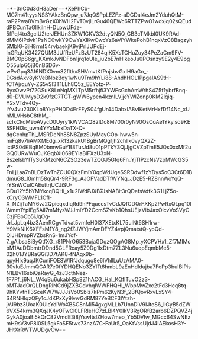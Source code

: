 =*=3nC0d3dH3aDer==*XePhCb-MC7m41tyysNSSYAkzBnQpw_u7JqQSPpLEZFz-aDGDal4eJm2YduhQtM-raP2Pwa8VmBvGzX0hWH2FvT0vjlLrGu46QEWc6RTTZPwO1wdxjq02sQEuddPBCunTaGllkiInH-DLpwUFdz-5fPql4to3gcIU2terJEHUn3ZKW1GKV32dtyQN5Q_GB3cTMkbl0UK9RAd-dMM6IPdvk1PsNC0wkY9CwYsXIKwOwcYz6aVlYWkePohB1nqxVzC8Bagzyh5MblG-3jH8rmf54rvbaekjK9yjPrlJUPdEj-lnGRqUK3427QUM3JUfReUFzBzUT284qIK5XsTCHuZuy34PeZaCm9FV-BMC0pS6gr_KXmkJvNDFbn1jrq1oUle_iu2bE7nHIkeoJu0POsnzy9E2y4E9pgO55uIpG5jB0nBSD6v-wPvGpq3Af6NDX0vm82flthxSHVmvtKfPnjsbvGxIH9aGn_-DGsdAxv8yKVeBNbzBqy1wNu9Tm9hYLi88-AhdhHOL1PpgaIAS9tH-fCTAjrquYy-ZS5vSl3T1LLh8Q5z_EEYotz-P-8yxOwvPt72GSuK8LnNqMXLTpM5rfhjfi3YWFsGchAmWrhS4Z5f1ybrfBnq-d0-DVUMysD2k9fzC7TGT-gWW6ypen4kznILVjjeYWlZonp0KM2Iqiq-Y2xVTdv4Qy-IYv4vu230KLo8YkpPHDD4ErFFyS04fgUr44DabxlA8vIKetMrHxfDf14Nc_xUnMLVHsbC8thM_-scIxCkdM9oAVycD0Uyry1kWVCAQ82lDc8M700r0yN90OsCoAe1Ykyiso9KE5SFHI3s_uwn4YYxMbxDaTX-Q-dgCcnhpThj_MSRDeNh8SN8ZpzSUyMayCOp-hww5n-miFq8v7liAMXMEdg_xR13zkakU1BgBrMQg1jh2chllk0vyQXzZ-ictPS04KBqBM0bmwGuYB8TurJd8u01pPTkY3QjJjgCVZpTmE5JQs0xxMf2uGQ0URwWuCJKGqbXI069EYIaBiFXzU3xN-BszeIsbYITySuKMzoN6CZSOz3ewTZQGJ5Gfq6Fn_YjTlPzcNsVzpMWcGS5w-FnLjLaa7nBLDzTwTnZCU0QXzFmiY0qpWdUqeSSRDdwf1zYDys5oC3Ct6D1BdmuG8_I0mh158qQr4-9RF3g_AJOFVadDTfWYNq_JDzE5-RZ8nnWoYqQ-rYSnWCulCAEuttrjUCJiSU-GDu12Y5bYMYkcqBQHi_x1u2IWdPJXB7JsNABit3rQDefsVdfk3G1LjZ5o-kCryO3WMFL1CfI-X_NZijTaMY6vJ2QpieqxdiqRd9hPFquecsTvCdJQfCDQrFXKp2PwRxQLpq10fWmm1YpiEg5AiI7mMfysWJJmlYD2CcmSZvKb1QhsUEjzVlbJaxOlcvVoSVyCCzjFBoCb5iJqOg-JrLJpLq4bz3AenRCgvTdvat5vmfeH0I37XEtxKL75uINt6SH1rw-Y9MkNIK6XFFsM1Y8_ng2fZJWYjmAmDFYZ4vpjQmatstQ-yoQd-QIJHDmpRVZbsRnS-1mJYdf-7_gAibsa8iByQtfXG_r81PNrO653BujaGDqzQOgAG8Mp_yXCPVHx1_Zf7MIMcbM1AuDDbmtrDDnd5GLFRcay5Z0Dg1lxDtm7ZL3Nu6uopEqmbMe5-02h01JYBRaGGi3D7tAK8-fNAqx9b-qpyHlx9aqJKCuniFOESWIRfJdqugq8e6lVhllLuUzAMA0-30vIuEJmmQCAR7e0fYDHQENo3ZYITt6hmbL9zEnHdIdujba7FoPp3buIBlPisN1LBv16sbiQaRayG_4zJ3cthNez-1F7Pf_j6NL_W4qBu6ukabHSp8Z1hACG_Hal_KQfITuvO2z3-oMTJadOrQLDngRlNCd9jZXBCdvhqIWWFHQHI_WbpMwZxc2tFd3Hcq8tq-9hKYvfnT3SceKW7WJJJsVo0Sblz7kPm62KyN3f_2BfQovRxvLxSY4-S4RNHIqzQFy1cJdKPxXy9lvwGdRM87YeBCF3lYtzh-jVJ9bz3UoaK0UlcYdiWoXBSC8nMi54gxgMLLb7UnnDiV9IJteS6_liGyB5dZW6VX54krm3QXqJK4yOTwCl0LFRleHC7zLBl4Y0lkV3RgORfB2arb6DZPQVZ4jGykA0joaBi5kQrC82VmdE3i8jYswItslZHow7meo_Yb5DVIw_MGcc64SwNEzmH9sV3vP8I0SL5gkFoSF5tws73nzA7C-FaUr5_OaKtVssUjdJ4IAEkosH3Y-JHtXrRWTWUDgvCw==